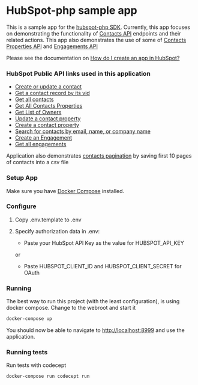# HubSpot-php sample app

This is a sample app for the [hubspot-php SDK](https://github.com/ryanwinchester/hubspot-php). Currently, this app focuses on demonstrating the functionality of [Contacts API](https://developers.hubspot.com/docs/methods/contacts/contacts-overview) endpoints and their related actions. This app also demonstrates the use of some of [Contacts Properties API](https://developers.hubspot.com/docs/methods/contacts/contact-properties-overview) and [Engagements API](https://developers.hubspot.com/docs/methods/engagements/engagements-overview)

Please see the documentation on [How do I create an app in HubSpot?](https://developers.hubspot.com/docs/faq/how-do-i-create-an-app-in-hubspot)

### HubSpot Public API links used in this application

  - [Create or update a contact](https://developers.hubspot.com/docs/methods/contacts/create_or_update)
  - [Get a contact record by its vid](https://developers.hubspot.com/docs/methods/contacts/get_contact)
  - [Get all contacts](https://developers.hubspot.com/docs/methods/contacts/get_contacts)
  - [Get All Contacts Properties](https://developers.hubspot.com/docs/methods/contacts/v2/get_contacts_properties)
  - [Get List of Owners](https://developers.hubspot.com/docs/methods/owners/get_owners)
  - [Update a contact property](https://developers.hubspot.com/docs/methods/contacts/v2/update_contact_property)
  - [Create a contact property](https://developers.hubspot.com/docs/methods/contacts/v2/create_contacts_property)
  - [Search for contacts by email, name, or company name](https://developers.hubspot.com/docs/methods/contacts/search_contacts)
  - [Create an Engagement](https://developers.hubspot.com/docs/methods/engagements/create_engagement)
  - [Get all engagements](https://developers.hubspot.com/docs/methods/engagements/get-all-engagements)

  Application also demonstrates [contacts pagination](https://git.hubteam.com/HubSpot/hubspot-integration-samples-php/blob/update_readme/contacts-app/src/actions/contacts/export.php) by saving first 10 pages of contacts into a csv file

### Setup App


Make sure you have [Docker Compose](https://docs.docker.com/compose/) installed.

### Configure

1. Copy .env.template to .env
2. Specify authorization data in .env:
    
    - Paste your HubSpot API Key as the value for HUBSPOT_API_KEY
    
    or
    
    - Paste HUBSPOT_CLIENT_ID and HUBSPOT_CLIENT_SECRET for OAuth

### Running

The best way to run this project (with the least configuration), is using docker compose.  Change to the webroot and start it

```bash
docker-compose up
```
You should now be able to navigate to [http://localhost:8999](http://localhost:8999) and use the application.

### Running tests

Run tests with codecept

```bash
docker-compose run codecept run
```
